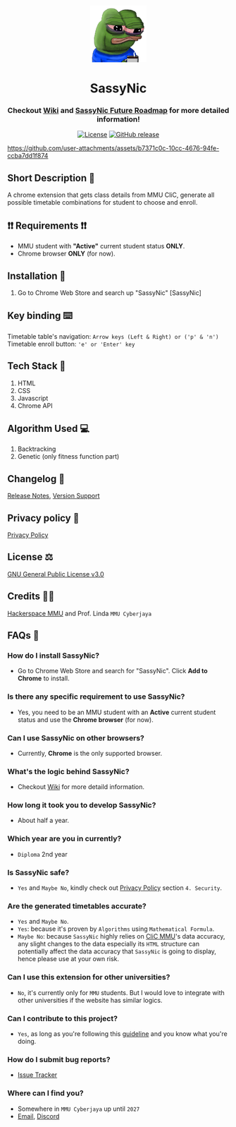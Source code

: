 <div align="center">
  <img src="./extension/images/icon/icon128.png" alt="SassyNic Logo"/>
  <h1>
    SassyNic
    <br>
  </h1>
  <h3>
    Checkout <a href="https://github.com/FramedStone/SassyNic/wiki">Wiki</a> and <a href="https://github.com/users/FramedStone/projects/2">SassyNic Future Roadmap</a> for more detailed information!
  </h3>

  [![License](https://img.shields.io/github/license/FramedStone/SassyNic)](https://github.com/FramedStone/SassyNic/blob/main/LICENSE)
  [![GitHub release](https://img.shields.io/github/v/release/FramedStone/SassyNic)](https://github.com/FramedStone/SassyNic/releases)
</div>

https://github.com/user-attachments/assets/b7371c0c-10cc-4676-94fe-ccba7dd1f874

## Short Description 🌌 
A chrome extension that gets class details from MMU CliC, generate all possible timetable combinations for student to choose and enroll.

## ❗❗ Requirements ❗❗
- MMU student with **"Active"** current student status **ONLY**.
- Chrome browser **ONLY** (for now).

## Installation 🔩
1. Go to Chrome Web Store and search up "SassyNic" [SassyNic]

## Key binding ⌨️
Timetable table's navigation: `Arrow keys (Left & Right) or ('p' & 'n')`
<br>
Timetable enroll button: `'e' or 'Enter' key`

## Tech Stack 🚀
1. HTML
2. CSS
3. Javascript
4. Chrome API

## Algorithm Used 💻
1. Backtracking
2. Genetic (only fitness function part)

## Changelog 📁
[Release Notes](https://github.com/FramedStone/SassyNic/releases), [Version Support](https://github.com/FramedStone/SassyNic/blob/main/SECURITY.md)

## Privacy policy 📜
[Privacy Policy](https://github.com/FramedStone/SassyNic/blob/main/PRIVACY_POLICY.md)

## License ⚖️
[GNU General Public License v3.0](https://github.com/FramedStone/SassyNic/blob/main/LICENSE)

## Credits 🤝🏻
[Hackerspace MMU](https://hackerspacemmu.rocks/) and Prof. Linda `MMU Cyberjaya`

## FAQs 🍩
### How do I install SassyNic?
- Go to Chrome Web Store and search for "SassyNic". Click **Add to Chrome** to install.

### Is there any specific requirement to use SassyNic?
- Yes, you need to be an MMU student with an **Active** current student status and use the **Chrome browser** (for now).

### Can I use SassyNic on other browsers?
- Currently, **Chrome** is the only supported browser.

### What's the logic behind SassyNic?
- Checkout [Wiki](https://github.com/FramedStone/SassyNic/wiki) for more detaild information.

### How long it took you to develop SassyNic?
- About half a year.

### Which year are you in currently?
- `Diploma` 2nd year

### Is SassyNic safe?
- `Yes` and `Maybe No`, kindly check out [Privacy Policy](https://github.com/FramedStone/SassyNic/blob/main/PRIVACY_POLICY.md) section `4. Security`.

### Are the generated timetables accurate?
- `Yes` and `Maybe No`.
- `Yes`: because it's proven by `Algorithms` using `Mathematical Formula`.
- `Maybe No`: because `SassyNic` highly relies on [CliC MMU](https://clic.mmu.edu.my/)'s data accuracy, any slight changes to the data especially its `HTML` structure can potentially affect the data accuracy that `SassyNic` is going to display, hence please use at your own risk.

### Can I use this extension for other universities?
- `No`, it's currently only for `MMU` students. But I would love to integrate with other universities if the website has similar logics.

### Can I contribute to this project?
- `Yes`, as long as you're following this [guideline](https://github.com/FramedStone/SassyNic/blob/main/.github/PULL_REQUEST_TEMPLATE.md) and you know what you're doing.

### How do I submit bug reports?
- [Issue Tracker](https://github.com/FramedStone/SassyNic/issues)

### Where can I find you?
- Somewhere in `MMU Cyberjaya` up until `2027`
- [Email](mailto:leeweixuan39@gmail.com), [Discord](https://discordapp.com/users/329101286664306689)

